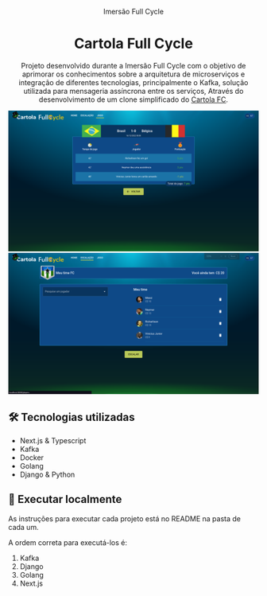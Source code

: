 <p align="center">Imersão Full Cycle</p>
<h1 align="center">
    Cartola Full Cycle
</h1>

<p align="center">
    Projeto desenvolvido durante a Imersão Full Cycle com o objetivo de aprimorar os conhecimentos sobre a arquitetura de microserviços e integração de diferentes tecnologias, principalmente o Kafka, solução utilizada para mensageria assíncrona entre os serviços, Através do desenvolvimento de um clone simplificado do <a href="https://ge.globo.com/cartola/">Cartola FC</a>.
</p>

<p align="center">
    <img src="./.github/game-detail.png"/>
    <img src="./.github/escalation.png"/>
</p>

## 🛠️ Tecnologias utilizadas

- Next.js & Typescript
- Kafka
- Docker
- Golang
- Django & Python

## 🏃 Executar localmente

As instruções para executar cada projeto está no README na pasta de cada um.

A ordem correta para executá-los é:

1. Kafka
2. Django
3. Golang
4. Next.js